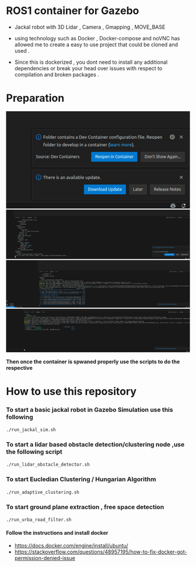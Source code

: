 # ROS1 container for Gazebo 

- Jackal robot with 3D Lidar , Camera , Gmapping , MOVE_BASE

- using technology such as Docker , Docker-compose and noVNC has allowed me to create a easy to use project that could be cloned and used .
- Since this is dockerized , you dont need to install any additional dependencies or break your head over issues with respect to compilation and broken packages .



# Preparation 

![](docs/reopen_in_container.png)
![](docs/initializing_the_container.png)
![](docs/pull_docker_image.png)
![](docs/nvidia_container.png)



**Then once the container is spwaned properly  use the scripts to do the respective**

# How to use this repository

### To start a basic jackal robot in Gazebo Simulation use this following 

```
./run_jackal_sim.sh

```

### To start a lidar based obstacle detection/clustering node ,use the following script 

```
./run_lidar_obstacle_detector.sh
```

### To start Eucledian Clustering / Hungarian Algorithm 

```
./run_adaptive_clustering.sh

```


### To start ground plane extraction , free space detection  

```
./run_urba_road_filter.sh

```



#### Follow the instructions and install docker 

- https://docs.docker.com/engine/install/ubuntu/
- https://stackoverflow.com/questions/48957195/how-to-fix-docker-got-permission-denied-issue
